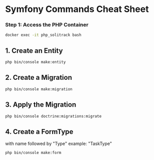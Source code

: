 # Symfony Commands Cheat Sheet

### Step 1: Access the PHP Container

```bash
docker exec -it php_solitrack bash
```

## 1. Create an Entity

```bash
php bin/console make:entity
```

## 2. Create a Migration

```bash
php bin/console make:migration
```

## 3. Apply the Migration

```bash
php bin/console doctrine:migrations:migrate
```

## 4. Create a FormType

with name followed by "Type" example: "TaskType"

```bash
php bin/console make:form
```
